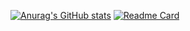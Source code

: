[![Anurag's GitHub stats](https://github-readme-stats.vercel.app/api?username=vestell)](https://github.com/vestell/AspireDSC)
[![Readme Card](https://github-readme-stats.vercel.app/api/pin/?username=vestell&repo=AspireDSC)](https://github.com/vestell/AspireDSC)
